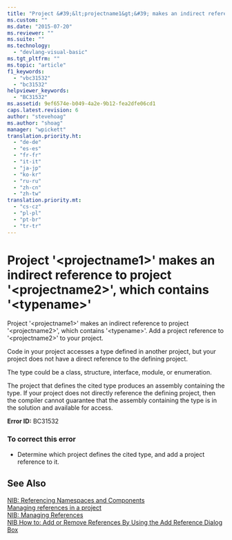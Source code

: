 ```yaml
---
title: "Project &#39;&lt;projectname1&gt;&#39; makes an indirect reference to project &#39;&lt;projectname2&gt;&#39;, which contains &#39;&lt;typename&gt;&#39; | Microsoft Docs"
ms.custom: ""
ms.date: "2015-07-20"
ms.reviewer: ""
ms.suite: ""
ms.technology: 
  - "devlang-visual-basic"
ms.tgt_pltfrm: ""
ms.topic: "article"
f1_keywords: 
  - "vbc31532"
  - "bc31532"
helpviewer_keywords: 
  - "BC31532"
ms.assetid: 9ef6574e-b049-4a2e-9b12-fea2dfe06cd1
caps.latest.revision: 6
author: "stevehoag"
ms.author: "shoag"
manager: "wpickett"
translation.priority.ht: 
  - "de-de"
  - "es-es"
  - "fr-fr"
  - "it-it"
  - "ja-jp"
  - "ko-kr"
  - "ru-ru"
  - "zh-cn"
  - "zh-tw"
translation.priority.mt: 
  - "cs-cz"
  - "pl-pl"
  - "pt-br"
  - "tr-tr"
---
```

# Project &#39;&lt;projectname1&gt;&#39; makes an indirect reference to project &#39;&lt;projectname2&gt;&#39;, which contains &#39;&lt;typename&gt;&#39;
Project '\<projectname1>' makes an indirect reference to project '\<projectname2>', which contains '\<typename>'. Add a project reference to '\<projectname2>' to your project.  
  
 Code in your project accesses a type defined in another project, but your project does not have a direct reference to the defining project.  
  
 The type could be a class, structure, interface, module, or enumeration.  
  
 The project that defines the cited type produces an assembly containing the type. If your project does not directly reference the defining project, then the compiler cannot guarantee that the assembly containing the type is in the solution and available for access.  
  
 **Error ID:** BC31532  
  
### To correct this error  
  
-   Determine which project defines the cited type, and add a project reference to it.  
  
## See Also  
 [NIB: Referencing Namespaces and Components](http://msdn.microsoft.com/en-us/568fa759-796b-44cd-bf5e-1cf8de6e38fd)   
 [Managing references in a project](../ide/managing-references-in-a-project.md)   
 [NIB: Managing References](http://msdn.microsoft.com/en-us/910912ce-0dc9-4569-9274-32c44a20cb2c)   
 [NIB How to: Add or Remove References By Using the Add Reference Dialog Box](http://msdn.microsoft.com/en-us/3bd75d61-f00c-47c0-86a2-dd1f20e231c9)